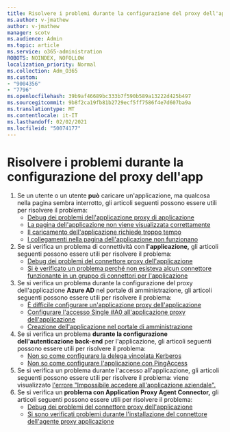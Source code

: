 ```yaml
---
title: Risolvere i problemi durante la configurazione del proxy dell'app
ms.author: v-jmathew
author: v-jmathew
manager: scotv
ms.audience: Admin
ms.topic: article
ms.service: o365-administration
ROBOTS: NOINDEX, NOFOLLOW
localization_priority: Normal
ms.collection: Adm_O365
ms.custom:
- "9004356"
- "7796"
ms.openlocfilehash: 39b9af46689bc333b7f590b589a13222d425b497
ms.sourcegitcommit: 9b8f2ca19fb81b2729ecf5ff7586f4e7d607ba9a
ms.translationtype: MT
ms.contentlocale: it-IT
ms.lasthandoff: 02/02/2021
ms.locfileid: "50074177"
---
```

# <a name="resolve-problems-when-configuring-the-app-proxy"></a>Risolvere i problemi durante la configurazione del proxy dell'app

1. Se un utente o un utente **può** caricare un'applicazione, ma qualcosa nella pagina sembra interrotto, gli articoli seguenti possono essere utili per risolvere il problema:
    - [Debug dei problemi dell'applicazione proxy di applicazione](https://docs.microsoft.com/azure/active-directory/manage-apps/application-proxy-debug-apps)
    - [La pagina dell'applicazione non viene visualizzata correttamente](https://docs.microsoft.com/azure/active-directory/application-proxy-page-appearance-broken-problem)
    - [Il caricamento dell'applicazione richiede troppo tempo](https://docs.microsoft.com/azure/active-directory/application-proxy-page-load-speed-problem)
    - [I collegamenti nella pagina dell'applicazione non funzionano](https://docs.microsoft.com/azure/active-directory/application-proxy-page-links-broken-problem)
2. Se si verifica un problema di connettività con **l'applicazione,** gli articoli seguenti possono essere utili per risolvere il problema:
    - [Debug dei problemi del connettore proxy dell'applicazione](https://docs.microsoft.com/azure/active-directory/manage-apps/application-proxy-debug-connectors)
    - [Si è verificato un problema perché non esisteva alcun connettore funzionante in un gruppo di connettori per l'applicazione](https://docs.microsoft.com/azure/active-directory/application-proxy-connectivity-no-working-connector)
3. Se si verifica un problema durante la configurazione del proxy dell'applicazione **Azure AD** nel portale di amministrazione, gli articoli seguenti possono essere utili per risolvere il problema:
    - [È difficile configurare un'applicazione proxy dell'applicazione](https://docs.microsoft.com/azure/active-directory/application-proxy-config-how-to)
    - [Configurare l'accesso Single #A0 all'applicazione proxy dell'applicazione](https://docs.microsoft.com/azure/active-directory/application-proxy-config-sso-how-to)
    - [Creazione dell'applicazione nel portale di amministrazione](https://docs.microsoft.com/azure/active-directory/application-proxy-config-problem)
4. Se si verifica un problema **durante la configurazione dell'autenticazione back-end** per l'applicazione, gli articoli seguenti possono essere utili per risolvere il problema:
    - [Non so come configurare la delega vincolata Kerberos](https://docs.microsoft.com/azure/active-directory/application-proxy-back-end-kerberos-constrained-delegation-how-to)
    - [Non so come configurare l'applicazione con PingAccess](https://docs.microsoft.com/azure/active-directory/application-proxy-back-end-ping-access-how-to)
5. Se si verifica un problema durante l'accesso all'applicazione, gli articoli seguenti possono essere utili per risolvere il problema: viene visualizzato [l'errore "Impossibile accedere all'applicazione aziendale".](https://docs.microsoft.com/azure/active-directory/application-proxy-sign-in-bad-gateway-timeout-error)
6. Se si verifica un **problema con Application Proxy Agent Connector,** gli articoli seguenti possono essere utili per risolvere il problema:
    - [Debug dei problemi del connettore proxy dell'applicazione](https://docs.microsoft.com/azure/active-directory/manage-apps/application-proxy-debug-connectors)
    - [Si sono verificati problemi durante l'installazione del connettore dell'agente proxy applicazione](https://docs.microsoft.com/azure/active-directory/application-proxy-connector-installation-problem)
